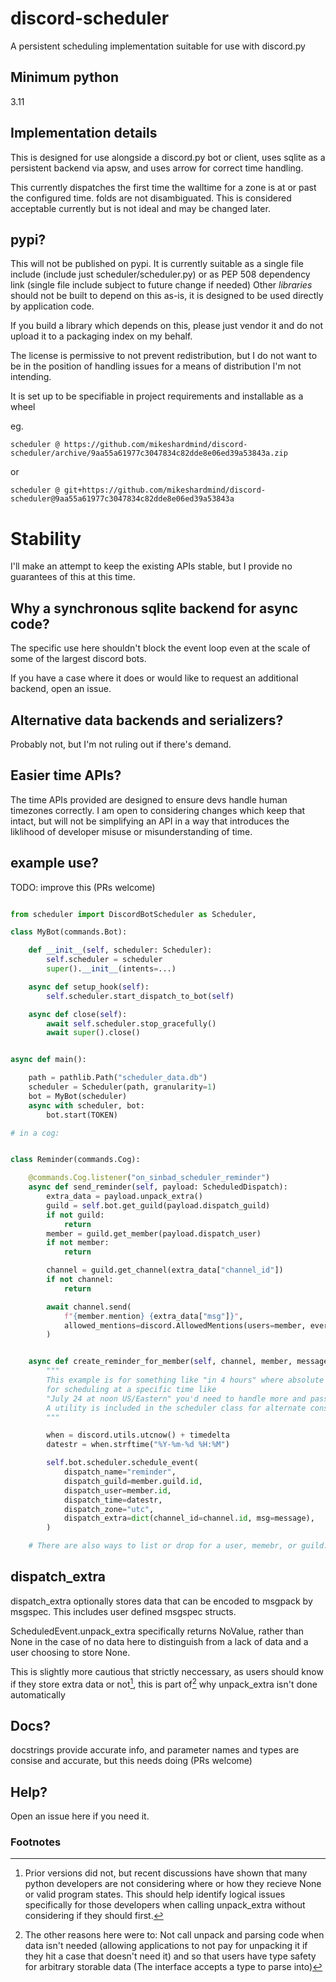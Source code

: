 # discord-scheduler

A persistent scheduling implementation suitable for use with discord.py

## Minimum python

3.11

## Implementation details

This is designed for use alongside a discord.py bot or client,
uses sqlite as a persistent backend via apsw, and uses arrow for correct time handling.

This currently dispatches the first time the walltime for a zone is at or past the configured time.
folds are not disambiguated. This is considered acceptable currently but is not ideal and may be changed later.

## pypi?

This will not be published on pypi. It is currently suitable as a single file include
(include just scheduler/scheduler.py) or as PEP 508 dependency link (single file include subject to future change if needed)
Other *libraries* should not be built to depend on this as-is, it is designed to be used directly by application code.

If you build a library which depends on this, please just vendor it and do not upload it to a packaging index on my behalf.

The license is permissive to not prevent redistribution,
but I do not want to be in the position of handling issues for a means of distribution I'm not intending.

It is set up to be specifiable in project requirements and installable as a wheel

eg.
```
scheduler @ https://github.com/mikeshardmind/discord-scheduler/archive/9aa55a61977c3047834c82dde8e06ed39a53843a.zip
```
or
```
scheduler @ git+https://github.com/mikeshardmind/discord-scheduler@9aa55a61977c3047834c82dde8e06ed39a53843a
```

# Stability

I'll make an attempt to keep the existing APIs stable, but I provide no guarantees of this at this time.


## Why a synchronous sqlite backend for async code?

The specific use here shouldn't block the event loop
even at the scale of some of the largest discord bots.

If you have a case where it does or would like to request an additional backend, open an issue.


## Alternative data backends and serializers?

Probably not, but I'm not ruling out if there's demand.

## Easier time APIs?

The time APIs provided are designed to ensure devs handle human timezones correctly.
I am open to considering changes which keep that intact, but will not be simplifying an API in a
way that introduces the liklihood of developer misuse or misunderstanding of time.


## example use?

TODO: improve this (PRs welcome)

```py

from scheduler import DiscordBotScheduler as Scheduler,

class MyBot(commands.Bot):

    def __init__(self, scheduler: Scheduler):
        self.scheduler = scheduler
        super().__init__(intents=...)

    async def setup_hook(self):
        self.scheduler.start_dispatch_to_bot(self)

    async def close(self):
        await self.scheduler.stop_gracefully()
        await super().close()


async def main():

    path = pathlib.Path("scheduler_data.db")
    scheduler = Scheduler(path, granularity=1)
    bot = MyBot(scheduler)
    async with scheduler, bot:
        bot.start(TOKEN)

# in a cog:


class Reminder(commands.Cog):

    @commands.Cog.listener("on_sinbad_scheduler_reminder")
    async def send_reminder(self, payload: ScheduledDispatch):
        extra_data = payload.unpack_extra()
        guild = self.bot.get_guild(payload.dispatch_guild)
        if not guild:
            return
        member = guild.get_member(payload.dispatch_user)
        if not member:
            return

        channel = guild.get_channel(extra_data["channel_id"])
        if not channel:
            return

        await channel.send(
            f"{member.mention} {extra_data["msg"]}",
            allowed_mentions=discord.AllowedMentions(users=member, everyone=False, roles=False),
        )


    async def create_reminder_for_member(self, channel, member, message, timedelta):
        """
        This example is for something like "in 4 hours" where absolute time makes sense,
        for scheduling at a specific time like
        "July 24 at noon US/Eastern" you'd need to handle more and pass "US/Eastern"
        A utility is included in the scheduler class for alternate construction
        """

        when = discord.utils.utcnow() + timedelta
        datestr = when.strftime("%Y-%m-%d %H:%M")

        self.bot.scheduler.schedule_event(
            dispatch_name="reminder",
            dispatch_guild=member.guild.id,
            dispatch_user=member.id,
            dispatch_time=datestr,
            dispatch_zone="utc",
            dispatch_extra=dict(channel_id=channel.id, msg=message),
        )

    # There are also ways to list or drop for a user, memebr, or guild.

```

## dispatch_extra

dispatch_extra optionally stores data that can be encoded to msgpack by msgspec.
This includes user defined msgspec structs.

ScheduledEvent.unpack_extra specifically returns NoValue, rather than None in the case of no data here
to distinguish from a lack of data and a user choosing to store None.

This is slightly more cautious that strictly neccessary, as users should know if
they store extra data or not[^1], this is part of[^2] why unpack_extra isn't done automatically


## Docs?

docstrings provide accurate info, and parameter names and types are consise and accurate, but this needs doing (PRs welcome)


## Help?

Open an issue here if you need it.


### Footnotes

[^1]: Prior versions did not, but recent discussions have shown that many python developers
are not considering where or how they recieve None or valid program states. This should
help identify logical issues specifically for those developers when calling unpack_extra
without considering if they should first.

[^2]: The other reasons here were to: Not call unpack and parsing code when data isn't needed
(allowing applications to not pay for unpacking it if they hit a case that doesn't need it)
and so that users have type safety for arbitrary storable data (The interface accepts a type to parse into)